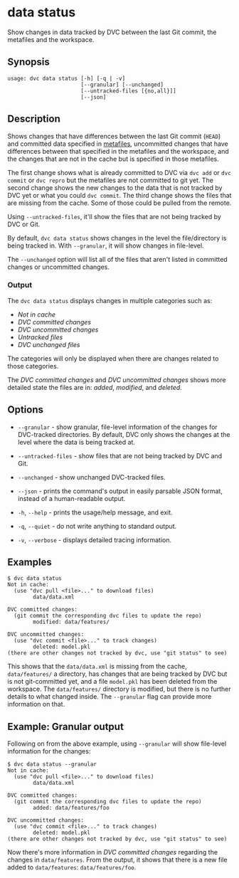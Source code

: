 # data status

Show changes in data tracked by DVC between the last Git commit, the metafiles
and the workspace.

## Synopsis

```usage
usage: dvc data status [-h] [-q | -v]
                       [--granular] [--unchanged]
                       [--untracked-files [{no,all}]]
                       [--json]
```

## Description

Shows changes that have differences between the last Git commit (`HEAD`) and
committed data specified in [metafiles](/doc/user-guide/project-structure),
uncommitted changes that have differences between that specified in the
metafiles and the <abbr>workspace</abbr>, and the changes that are not in the
cache but is specified in those metafiles.

The first change shows what is already committed to DVC via `dvc add` or
`dvc commit` or `dvc repro` but the metafiles are not committed to git yet. The
second change shows the new changes to the data that is not tracked by DVC yet
or what you could `dvc commit`. The third change shows the files that are
missing from the cache. Some of those could be pulled from the remote.

Using `--untracked-files`, it'll show the files that are not being tracked by
DVC or Git.

By default, `dvc data status` shows changes in the level the file/directory is
being tracked in. With `--granular`, it will show changes in file-level.

The `--unchanged` option will list all of the files that aren't listed in
committed changes or uncommitted changes.

### Output

The `dvc data status` displays changes in multiple categories such as:

- _Not in cache_
- _DVC committed changes_
- _DVC uncommitted changes_
- _Untracked files_
- _DVC unchanged files_

The categories will only be displayed when there are changes related to those
categories.

The _DVC committed changes_ and _DVC uncommitted changes_ shows more detailed
state the files are in: _added_, _modified_, and _deleted_.

## Options

- `--granular` - show granular, file-level information of the changes for
  DVC-tracked directories. By default, DVC only shows the changes at the level
  where the data is being tracked at.

- `--untracked-files` - show files that are not being tracked by DVC and Git.

- `--unchanged` - show unchanged DVC-tracked files.

- `--json` - prints the command's output in easily parsable JSON format, instead
  of a human-readable output.

- `-h`, `--help` - prints the usage/help message, and exit.

- `-q`, `--quiet` - do not write anything to standard output.

- `-v`, `--verbose` - displays detailed tracing information.

## Examples

```dvc
$ dvc data status
Not in cache:
  (use "dvc pull <file>..." to download files)
        data/data.xml

DVC committed changes:
  (git commit the corresponding dvc files to update the repo)
        modified: data/features/

DVC uncommitted changes:
  (use "dvc commit <file>..." to track changes)
        deleted: model.pkl
(there are other changes not tracked by dvc, use "git status" to see)
```

This shows that the `data/data.xml` is missing from the cache, `data/features/`
a directory, has changes that are being tracked by DVC but is not git-committed
yet, and a file `model.pkl` has been deleted from the workspace. The
`data/features/` directory is modified, but there is no further details to what
changed inside. The `--granular` flag can provide more information on that.

## Example: Granular output

Following on from the above example, using `--granular` will show file-level
information for the changes:

```dvc
$ dvc data status --granular
Not in cache:
  (use "dvc pull <file>..." to download files)
        data/data.xml

DVC committed changes:
  (git commit the corresponding dvc files to update the repo)
        added: data/features/foo

DVC uncommitted changes:
  (use "dvc commit <file>..." to track changes)
        deleted: model.pkl
(there are other changes not tracked by dvc, use "git status" to see)
```

Now there's more information in _DVC committed changes_ regarding the changes in
`data/features`. From the output, it shows that there is a new file added to
`data/features`: `data/features/foo`.
